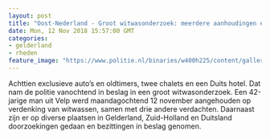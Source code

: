 ```yaml
---
layout: post
title: "Oost-Nederland - Groot witwasonderzoek: meerdere aanhoudingen en verschillende goederen in beslag genomen"
date: Mon, 12 Nov 2018 15:57:00 GMT
categories: 
- gelderland 
- rheden 
feature_image: "https://www.politie.nl/binaries/w400h225/content/gallery/politie/stockfotos/opsporing-recherche/digitaal-onderzoek.jpg"
---
```


Achttien exclusieve auto’s en oldtimers, twee chalets en een Duits hotel. Dat nam de politie vanochtend in beslag in een groot witwasonderzoek. Een 42-jarige man uit Velp werd maandagochtend 12 november aangehouden op verdenking van witwassen, samen met drie andere verdachten. Daarnaast zijn er op diverse plaatsen in Gelderland, Zuid-Holland en Duitsland doorzoekingen gedaan en bezittingen in beslag genomen.
